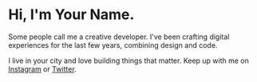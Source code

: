 
# Hi, I'm Your Name.

Some people call me a creative developer. I've been crafting digital experiences for the last few years, combining design and code.

I live in your city and love building things that matter. Keep up with me on [Instagram](#) or [Twitter](#).
